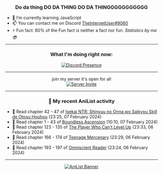 <div align="center">

### Do da thing DO DA THING DO DA THINGGGGGGGGGGG
</div>

- 🌱 I’m currently learning JavaScript
- 📫 You can contact me on Discord [TheInternetUser#9060](https://discord.com/users/534117072796385300)
- ⚡ Fun fact: 80% of the Fun fact is neither a fact nor fun. _Statistics by me 😎_
<hr>

<div align="center">

### What I'm doing right now:
[![Discord Presence](https://lanyard.cnrad.dev/api/534117072796385300)](https://discord.com/users/534117072796385300)
<hr>

join my server it's open for all <br>
[![Server Invite](https://invidget.switchblade.xyz/bfYgVHxrSs)](https://discord.gg/bfYgVHxrSs)

<hr>
  
### 🌸 My recent AniList activity

</div>

<!-- ANILIST_ACTIVITY:start -->

-   📖 Read chapter 42 - 47 of [Isekai NTR: Shinyuu no Onna wo Saikyou Skill de Otosu Houhou](https://anilist.co/manga/115042) (23:25, 07 February 2024)
-   📖 Read chapter 1 - 43 of [Boundless Ascension](https://anilist.co/manga/159439) (10:10, 07 February 2024)
-   📖 Read chapter 123 - 135 of [The Player Who Can't Level Up](https://anilist.co/manga/130511) (23:33, 06 February 2024)
-   📖 Read chapter 166 - 174 of [Teenage Mercenary](https://anilist.co/manga/126297) (23:29, 06 February 2024)
-   📖 Read chapter 193 - 197 of [Omniscient Reader](https://anilist.co/manga/119257) (23:24, 06 February 2024)

<!-- ANILIST_ACTIVITY:end -->
<hr>

<div align="center">

[![AniList Banner](https://img.anili.st/User/929966)](https://anilist.co/user/TheInternetUser)

<!-- ![Profile views](https://gpvc.arturio.dev/TheInternetUse7) Since 2023-01-09 -->
<br>


</div>
